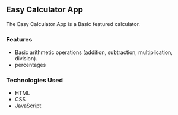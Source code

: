 ## Easy Calculator App

The Easy Calculator App is a Basic featured calculator.

### Features

- Basic arithmetic operations (addition, subtraction, multiplication, division).
- percentages

### Technologies Used

- HTML
- CSS
- JavaScript
